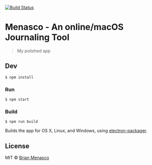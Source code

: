 [![Build Status](https://travis-ci.org/iammenasco/menasco-journal.svg?branch=master)](https://travis-ci.org/iammenasco/menasco-journal)

# Menasco - An online/macOS Journaling Tool

> My polished app


## Dev

```
$ npm install
```

### Run

```
$ npm start
```

### Build

```
$ npm run build
```

Builds the app for OS X, Linux, and Windows, using [electron-packager](https://github.com/maxogden/electron-packager).


## License

MIT © [Brian Menasco](https://codepen.io/iammenasco)
